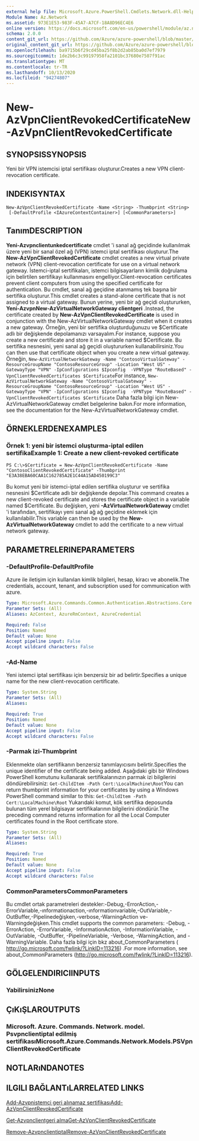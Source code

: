 ```yaml
---
external help file: Microsoft.Azure.PowerShell.Cmdlets.Network.dll-Help.xml
Module Name: Az.Network
ms.assetid: 973E1E53-983F-45A7-A7CF-18A8D96EC4E6
online version: https://docs.microsoft.com/en-us/powershell/module/az.network/new-azvpnclientrevokedcertificate
schema: 2.0.0
content_git_url: https://github.com/Azure/azure-powershell/blob/master/src/Network/Network/help/New-AzVpnClientRevokedCertificate.md
original_content_git_url: https://github.com/Azure/azure-powershell/blob/master/src/Network/Network/help/New-AzVpnClientRevokedCertificate.md
ms.openlocfilehash: ba9715b6f29cd45ba25f8b2d2ab85ba0d7ef7979
ms.sourcegitcommit: 1de2b6c3c99197958fa2101bc37680e7507f91ac
ms.translationtype: MT
ms.contentlocale: tr-TR
ms.lasthandoff: 10/13/2020
ms.locfileid: "94274807"
---
```

# <span data-ttu-id="8bd88-101">New-AzVpnClientRevokedCertificate</span><span class="sxs-lookup"><span data-stu-id="8bd88-101">New-AzVpnClientRevokedCertificate</span></span>

## <span data-ttu-id="8bd88-102">SYNOPSIS</span><span class="sxs-lookup"><span data-stu-id="8bd88-102">SYNOPSIS</span></span>
<span data-ttu-id="8bd88-103">Yeni bir VPN istemcisi iptal sertifikası oluşturur.</span><span class="sxs-lookup"><span data-stu-id="8bd88-103">Creates a new VPN client-revocation certificate.</span></span>

## <span data-ttu-id="8bd88-104">INDEKI</span><span class="sxs-lookup"><span data-stu-id="8bd88-104">SYNTAX</span></span>

```
New-AzVpnClientRevokedCertificate -Name <String> -Thumbprint <String>
 [-DefaultProfile <IAzureContextContainer>] [<CommonParameters>]
```

## <span data-ttu-id="8bd88-105">Tanım</span><span class="sxs-lookup"><span data-stu-id="8bd88-105">DESCRIPTION</span></span>
<span data-ttu-id="8bd88-106">**Yeni-Azvpnclientunkedcertificate** cmdlet 'i sanal ağ geçidinde kullanılmak üzere yeni bir sanal özel ağ (VPN) istemci iptal sertifikası oluşturur.</span><span class="sxs-lookup"><span data-stu-id="8bd88-106">The **New-AzVpnClientRevokedCertificate** cmdlet creates a new virtual private network (VPN) client-revocation certificate for use on a virtual network gateway.</span></span>
<span data-ttu-id="8bd88-107">İstemci-iptal sertifikaları, istemci bilgisayarların kimlik doğrulama için belirtilen sertifikayı kullanmasını engelliyor.</span><span class="sxs-lookup"><span data-stu-id="8bd88-107">Client-revocation certificates prevent client computers from using the specified certificate for authentication.</span></span>
<span data-ttu-id="8bd88-108">Bu cmdlet, sanal ağ geçidine atanmamış tek başına bir sertifika oluşturur.</span><span class="sxs-lookup"><span data-stu-id="8bd88-108">This cmdlet creates a stand-alone certificate that is not assigned to a virtual gateway.</span></span>
<span data-ttu-id="8bd88-109">Bunun yerine, yeni bir ağ geçidi oluştururken, **Yeni-AzvpnNew-AzVirtualNetworkGateway clientgeri** .</span><span class="sxs-lookup"><span data-stu-id="8bd88-109">Instead, the certificate created by **New-AzVpnClientRevokedCertificate** is used in conjunction with the New-AzVirtualNetworkGateway cmdlet when it creates a new gateway.</span></span>
<span data-ttu-id="8bd88-110">Örneğin, yeni bir sertifika oluşturduğunuzu ve $Certificate adlı bir değişkende depolamanızı varsayalım.</span><span class="sxs-lookup"><span data-stu-id="8bd88-110">For instance, suppose you create a new certificate and store it in a variable named $Certificate.</span></span>
<span data-ttu-id="8bd88-111">Bu sertifika nesnesini, yeni sanal ağ geçidi oluştururken kullanabilirsiniz.</span><span class="sxs-lookup"><span data-stu-id="8bd88-111">You can then use that certificate object when you create a new virtual gateway.</span></span>
<span data-ttu-id="8bd88-112">Örneğin, `New-AzVirtualNetworkGateway -Name "ContosoVirtualGateway" -ResourceGroupName "ContosoResourceGroup" -Location "West US" -GatewayType "VPN" -IpConfigurations $Ipconfig  -VPNType "RouteBased" -VpnClientRevokedCertificates $Certificate`</span><span class="sxs-lookup"><span data-stu-id="8bd88-112">For instance, `New-AzVirtualNetworkGateway -Name "ContosoVirtualGateway" -ResourceGroupName "ContosoResourceGroup" -Location "West US" -GatewayType "VPN" -IpConfigurations $Ipconfig  -VPNType "RouteBased" -VpnClientRevokedCertificates $Certificate`</span></span>
<span data-ttu-id="8bd88-113">Daha fazla bilgi için New-AzVirtualNetworkGateway cmdlet belgelerine bakın.</span><span class="sxs-lookup"><span data-stu-id="8bd88-113">For more information, see the documentation for the New-AzVirtualNetworkGateway cmdlet.</span></span>

## <span data-ttu-id="8bd88-114">ÖRNEKLERDEN</span><span class="sxs-lookup"><span data-stu-id="8bd88-114">EXAMPLES</span></span>

### <span data-ttu-id="8bd88-115">Örnek 1: yeni bir istemci oluşturma-iptal edilen sertifika</span><span class="sxs-lookup"><span data-stu-id="8bd88-115">Example 1: Create a new client-revoked certificate</span></span>
```
PS C:\>$Certificate = New-AzVpnClientRevokedCertificate -Name "ContosoClientRevokedCertificate" -Thumbprint "E3A38EBA60CAA1C162785A2E1C44A15AD450199C3"
```

<span data-ttu-id="8bd88-116">Bu komut yeni bir istemci-iptal edilen sertifika oluşturur ve sertifika nesnesini $Certificate adlı bir değişkende depolar.</span><span class="sxs-lookup"><span data-stu-id="8bd88-116">This command creates a new client-revoked certificate and stores the certificate object in a variable named $Certificate.</span></span>
<span data-ttu-id="8bd88-117">Bu değişken, yeni **-AzVirtualNetworkGateway** cmdlet 'i tarafından, sertifikayı yeni sanal ağ ağ geçidine eklemek için kullanılabilir.</span><span class="sxs-lookup"><span data-stu-id="8bd88-117">This variable can then be used by the **New-AzVirtualNetworkGateway** cmdlet to add the certificate to a new virtual network gateway.</span></span>

## <span data-ttu-id="8bd88-118">PARAMETRELERINE</span><span class="sxs-lookup"><span data-stu-id="8bd88-118">PARAMETERS</span></span>

### <span data-ttu-id="8bd88-119">-DefaultProfile</span><span class="sxs-lookup"><span data-stu-id="8bd88-119">-DefaultProfile</span></span>
<span data-ttu-id="8bd88-120">Azure ile iletişim için kullanılan kimlik bilgileri, hesap, kiracı ve abonelik.</span><span class="sxs-lookup"><span data-stu-id="8bd88-120">The credentials, account, tenant, and subscription used for communication with azure.</span></span>

```yaml
Type: Microsoft.Azure.Commands.Common.Authentication.Abstractions.Core.IAzureContextContainer
Parameter Sets: (All)
Aliases: AzContext, AzureRmContext, AzureCredential

Required: False
Position: Named
Default value: None
Accept pipeline input: False
Accept wildcard characters: False
```

### <span data-ttu-id="8bd88-121">-Ad</span><span class="sxs-lookup"><span data-stu-id="8bd88-121">-Name</span></span>
<span data-ttu-id="8bd88-122">Yeni istemci iptal sertifikası için benzersiz bir ad belirtir.</span><span class="sxs-lookup"><span data-stu-id="8bd88-122">Specifies a unique name for the new client-revocation certificate.</span></span>

```yaml
Type: System.String
Parameter Sets: (All)
Aliases:

Required: True
Position: Named
Default value: None
Accept pipeline input: False
Accept wildcard characters: False
```

### <span data-ttu-id="8bd88-123">-Parmak izi</span><span class="sxs-lookup"><span data-stu-id="8bd88-123">-Thumbprint</span></span>
<span data-ttu-id="8bd88-124">Eklenmekte olan sertifikanın benzersiz tanımlayıcısını belirtir.</span><span class="sxs-lookup"><span data-stu-id="8bd88-124">Specifies the unique identifier of the certificate being added.</span></span>
<span data-ttu-id="8bd88-125">Aşağıdaki gibi bir Windows PowerShell komutunu kullanarak sertifikalarınızın parmak izi bilgilerini döndürebilirsiniz: `Get-ChildItem -Path Cert:\LocalMachine\Root`</span><span class="sxs-lookup"><span data-stu-id="8bd88-125">You can return thumbprint information for your certificates by using a Windows PowerShell command similar to this: `Get-ChildItem -Path Cert:\LocalMachine\Root`</span></span>
<span data-ttu-id="8bd88-126">Yukarıdaki komut, kök sertifika deposunda bulunan tüm yerel bilgisayar sertifikalarının bilgilerini döndürür.</span><span class="sxs-lookup"><span data-stu-id="8bd88-126">The preceding command returns information for all the Local Computer certificates found in the Root certificate store.</span></span>

```yaml
Type: System.String
Parameter Sets: (All)
Aliases:

Required: True
Position: Named
Default value: None
Accept pipeline input: False
Accept wildcard characters: False
```

### <span data-ttu-id="8bd88-127">CommonParameters</span><span class="sxs-lookup"><span data-stu-id="8bd88-127">CommonParameters</span></span>
<span data-ttu-id="8bd88-128">Bu cmdlet ortak parametreleri destekler:-Debug,-ErrorAction,-ErrorVariable,-ınformationaction,-ınformationvariable,-OutVariable,-OutBuffer,-Pipelinedeğişken,-verbose,-WarningAction ve-Warningdeğişken.</span><span class="sxs-lookup"><span data-stu-id="8bd88-128">This cmdlet supports the common parameters: -Debug, -ErrorAction, -ErrorVariable, -InformationAction, -InformationVariable, -OutVariable, -OutBuffer, -PipelineVariable, -Verbose, -WarningAction, and -WarningVariable.</span></span> <span data-ttu-id="8bd88-129">Daha fazla bilgi için bkz about_CommonParameters ( http://go.microsoft.com/fwlink/?LinkID=113216) .</span><span class="sxs-lookup"><span data-stu-id="8bd88-129">For more information, see about_CommonParameters (http://go.microsoft.com/fwlink/?LinkID=113216).</span></span>

## <span data-ttu-id="8bd88-130">GÖLGELENDIRICI</span><span class="sxs-lookup"><span data-stu-id="8bd88-130">INPUTS</span></span>

### <span data-ttu-id="8bd88-131">Yabilirsiniz</span><span class="sxs-lookup"><span data-stu-id="8bd88-131">None</span></span>

## <span data-ttu-id="8bd88-132">ÇıKıŞLAR</span><span class="sxs-lookup"><span data-stu-id="8bd88-132">OUTPUTS</span></span>

### <span data-ttu-id="8bd88-133">Microsoft. Azure. Commands. Network. model. Psvpnclientiptal edilmiş sertifikası</span><span class="sxs-lookup"><span data-stu-id="8bd88-133">Microsoft.Azure.Commands.Network.Models.PSVpnClientRevokedCertificate</span></span>

## <span data-ttu-id="8bd88-134">NOTLARıNDA</span><span class="sxs-lookup"><span data-stu-id="8bd88-134">NOTES</span></span>

## <span data-ttu-id="8bd88-135">ILGILI BAĞLANTıLAR</span><span class="sxs-lookup"><span data-stu-id="8bd88-135">RELATED LINKS</span></span>

[<span data-ttu-id="8bd88-136">Add-Azvpnistemci geri alınamaz sertifikası</span><span class="sxs-lookup"><span data-stu-id="8bd88-136">Add-AzVpnClientRevokedCertificate</span></span>](./Add-AzVpnClientRevokedCertificate.md)

[<span data-ttu-id="8bd88-137">Get-Azvpnclientgeri alma</span><span class="sxs-lookup"><span data-stu-id="8bd88-137">Get-AzVpnClientRevokedCertificate</span></span>](./Get-AzVpnClientRevokedCertificate.md)

[<span data-ttu-id="8bd88-138">Remove-Azvpnclientiptal</span><span class="sxs-lookup"><span data-stu-id="8bd88-138">Remove-AzVpnClientRevokedCertificate</span></span>](./Remove-AzVpnClientRevokedCertificate.md)


